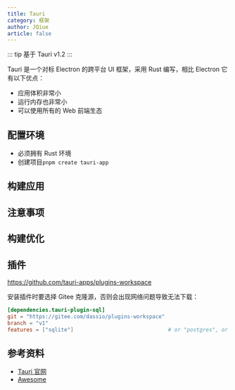 ```yaml
---
title: Tauri
category: 框架
author: JQiue
article: false
---
```


::: tip
基于 Tauri v1.2
:::

Tauri 是一个对标 Electron 的跨平台 UI 框架，采用 Rust 编写，相比 Electron 它有以下优点：

+ 应用体积非常小
+ 运行内存也非常小
+ 可以使用所有的 Web 前端生态

## 配置环境

+ 必须拥有 Rust 环境
+ 创建项目`pnpm create tauri-app`

## 构建应用

## 注意事项

## 构建优化

## 插件

<https://github.com/tauri-apps/plugins-workspace>

安装插件时要选择 Gitee 克隆源，否则会出现网络问题导致无法下载：

```toml
[dependencies.tauri-plugin-sql]
git = "https://gitee.com/dassio/plugins-workspace"
branch = "v1"
features = ["sqlite"]                              # or "postgres", or "mysql"
```

## 参考资料

+ [Tauri 官网](https://tauri.app/)
+ [Awesome](https://github.com/tauri-apps/awesome-tauri)
